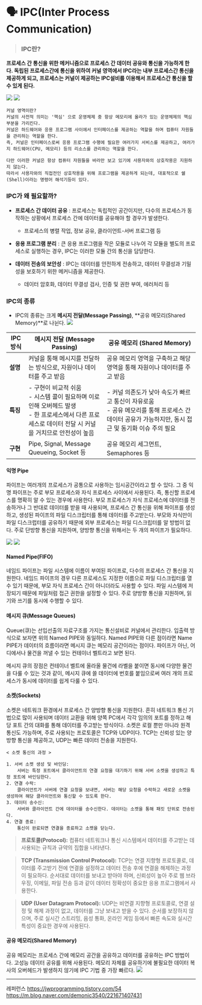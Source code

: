 # 🗣️ IPC(Inter Process Communication)

> ### IPC란?
**프로세스 간 통신을 위한 메커니즘으로 프로세스 간 데이터 공유와 통신을 가능하게 한다.
독립된 프로세스간에 통신을 위하여 커널 영역에서 IPC라는 내부 프로세스간 통신을 제공하게 되고, 프로세스는 커널이 제공하는 IPC설비를 이용해서 프로세스간 통신을 할 수 있게 된다.**

![](https://velog.velcdn.com/images/nyoung215/post/d4b25f36-ecc8-4453-a707-969403270a84/image.png)
![](https://velog.velcdn.com/images/nyoung215/post/492b14e4-0cef-46c4-87b1-831a892754dc/image.png)

```
커널 영역이란?
커널의 사전적 의미는 '핵심' 으로 운영체제 중 항상 메모리에 올라가 있는 운영체제의 핵심 부분을 가리킨다.
커널은 하드웨어와 응용 프로그램 사이에서 인터페이스를 제공하는 역할을 하며 컴퓨터 자원들을 관리하는 역할을 한다.
즉, 커널은 인터페이스로써 응용 프로그램 수행에 필요한 여러가지 서비스를 제공하고, 여러가지 하드웨어(CPU, 메모리) 등의 리소스를 관리하는 역할을 한다.

다만 이러한 커널은 항상 컴퓨터 자원들을 바라만 보고 있기에 사용자와의 상호작용은 지원하지 않는다.
따라서 사용자와의 직접전인 상호작용을 위해 프로그램을 제공하게 되는데, 대표적으로 쉘(Shell)이라는 명령어 해석기등이 있다.
```
### IPC가 왜 필요할까?
- **프로세스 간 데이터 공유** : 프로세스는 독립적인 공간이지만, 다수의 프로세스가 동작하는 상황에서 프로세스 간에 데이터를 공유해야 할 경우가 발생한다.
    - 프로세스의 병렬 작업, 정보 공유, 클라이언트-서버 프로그램 등

- **응용 프로그램 분리** : 큰 응용 프로그램을 작은 모듈로 나누어 각 모듈을 별도의 프로세스로 실행하는 경우, IPC는 이러한 모듈 간의 통신을 담당한다.

- **데이터 전송의 보안성** : IPC는 데이터를 안전하게 전송하고, 데이터 무결성과 기밀성을 보호하기 위한 메커니즘을 제공한다.
    - 데이터 암호화, 데이터 무결성 검사, 인증 및 권한 부여, 에러처리 등

### IPC의 종류
- IPC의 종류는 크게 **메시지 전달(Message Passing)**, **공유 메모리(Shared Memory)**로 나뉜다.
  ![](https://velog.velcdn.com/images/nyoung215/post/08710209-5a81-4bb2-9dd9-f4d85d1659ed/image.png)


| IPC 방식         | 메시지 전달 (Message Passing)                                                                                                                                                                  | 공유 메모리 (Shared Memory)                                                                                                                                                                         |
|-----------------|-----------------------------------------------------------------------------------------------------------------------------------------------------------------------------------------|-----------------------------------------------------------------------------------------------------------------------------------------------------------------------------------------|
| **설명**            | 커널을 통해 메시지를 전달하는 방식으로, 자원이나 데이터를 주고 받음                                                                                                 | 공유 메모리 영역을 구축하고 해당 영역을 통해 자원이나 데이터를 주고 받음                                                                                      |
| **특징**            | - 구현이 비교적 쉬움<br/>- 시스템 콜이 필요하며 이로 인해 오버헤드 발생<br/>- 한 프로세스에서 다른 프로세스로 데이터 전달 시 커널을 거치므로 안전성이 높음 | - 커널 의존도가 낮아 속도가 빠르고 통신이 자유로움<br/>- 공유 메모리를 통해 프로세스 간 데이터 공유가 가능하지만, 동시 접근 및 동기화 이슈 주의 필요 |
| **구현**            | Pipe, Signal, Message Queueing, Socket 등                                                                                                                                                                          | 공유 메모리 세그먼트, Semaphores 등                                                                                                                                                              |


#### 익명 Pipe
파이프는 여러개의 프로세스가 공통으로 사용하는 임시공간이라고 할 수 있다.
그 중 익명 파이프는 주로 부모 프로세스와 자식 프로세스 사이에서 사용된다. 즉, 통신할 프로세스를 명확히 알 수 있는 경우에 사용한다.
부모 프로세스가 자식 프로세스에 데이터를 전송하거나 그 반대로 데이터를 받을 때 사용되며, 프로세스 간 통신을 위해 파이프를 생성하고, 생성된 파이프의 파일 디스크립터를 통해 데이터를 주고받는다. 부모와 자식만이 파일 디스크럽터를 공유하기 때문에 외부 프로세스는 파일 디스크립터를 알 방법이 없다.
주로 단방향 통신을 지원하며, 양방향 통신을 위해서는 두 개의 파이프가 필요하다.

![](https://velog.velcdn.com/images/nyoung215/post/cabccb46-5ace-4e9a-a09f-ea95189f8fe9/image.png)
![](https://velog.velcdn.com/images/nyoung215/post/f1633e97-39b6-481a-b632-c667d3a30aff/image.png)

#### Named Pipe(FIFO)
네임드 파이프는 파일 시스템에 이름이 부여된 파이프로, 다수의 프로세스 간 통신을 지원한다.
네임드 파이프의 경우 다른 프로세스도 지정한 이름으로 파일 디스크립터를 열수 있기 때문에, 부모 자식 프로세스 간이 아니더라도 사용할 수 있다.
파일 시스템에 저장되기 때문에 파일처럼 접근 권한을 설정할 수 있다.
주로 양방향 통신을 지원하며, 읽기와 쓰기를 동시에 수행할 수 있다.

#### 메시지 큐(Message Queues)
Queue(큐)는 선입선출의 자료구조를 가지는 통신설비로 커널에서 관리한다. 입출력 방식으로 보자면 위의 Named PIPE와 동일하다. Named PIPE와 다른 점이라면 Name PIPE가 데이터의 흐름이라면 메시지 큐는 메모리 공간이라는 점이다. 파이프가 아닌, 어디에서나 물건을 꺼낼 수 있는 컨테이너 벨트라고 보면 된다.

메시지 큐의 장점은 컨테이너 벨트에 올라올 물건에 라벨을 붙이면 동시에 다양한 물건을 다룰 수 있는 것과 같이, 메시지 큐에 쓸 데이터에 번호를 붙임으로써 여러 개의 프로세스가 동시에 데이터를 쉽게 다룰 수 있다.

#### 소켓(Sockets)

소켓은 네트워크 환경에서 프로세스 간 양방향 통신을 지원한다. 흔히 네트워크 통신 기법으로 많이 사용되며 데이터 교환을 위해 양쪽 PC에서 각각 임의의 포트를 정하고 해당 포트 간의 대화를 통해 데이터를 주고받는 방식이다.
소켓은 로컬 뿐만 아니라 원격 통신도 가능하며, 주로 사용되는 프로토콜은 TCP와 UDP이다. TCP는 신뢰성 있는 양방향 통신을 제공하고, UDP는 빠른 데이터 전송을 지원한다.

```
< 소켓 통신의 과정 >

1. 서버 소켓 생성 및 바인딩:
	서버는 특정 포트에서 클라이언트의 연결 요청을 대기하기 위해 서버 소켓을 생성하고 특정 포트에 바인딩한다.
2. 연결 수락: 
	클라이언트가 서버에 연결 요청을 보내면, 서버는 해당 요청을 수락하고 새로운 소켓을 생성하여 해당 클라이언트와 통신할 수 있도록 한다.
3. 데이터 송수신: 
	서버와 클라이언트 간에 데이터를 송수신한다. 데이터는 소켓을 통해 패킷 단위로 전송된다.
4. 연결 종료: 
	통신이 완료되면 연결을 종료하고 소켓을 닫는다.
```
> **프로토콜(Protocol):** 컴퓨터 네트워크나 통신 시스템에서 데이터를 주고받는 데 사용되는 규칙과 규약의 집합을 나타낸다.

> **TCP (Transmission Control Protocol):** TCP는 연결 지향형 프로토콜로, 데이터를 주고받기 전에 연결을 설정하고 데이터 전송 후에 연결을 해제하는 과정이 필요하다. 순서대로 데이터를 보내고 받아야 하며, 신뢰성이 높아 주로 웹 브라우징, 이메일, 파일 전송 등과 같이 데이터 정확성이 중요한 응용 프로그램에서 사용한다.

> **UDP (User Datagram Protocol):** UDP는 비연결 지향형 프로토콜로, 연결 설정 및 해제 과정이 없고, 데이터를 그냥 보내고 받을 수 있다. 순서를 보장하지 않으며, 주로 실시간 스트리밍, 음성 통화, 온라인 게임 등에서 빠른 속도와 실시간 특성이 중요한 경우에 사용된다.

#### 공유 메모리(Shared Memory)

공유 메모리는 프로세스 간에 메모리 공간을 공유하고 데이터를 공유하는 IPC 방법이다.
고성능 데이터 공유를 위해 사용된다. 메모리 자체를 공유하기에 불필요한 데이터 복사의 오버헤드가 발생하지 않기에 IPC 기법 중 가장 빠르다.
![](https://velog.velcdn.com/images/nyoung215/post/5f7be69a-232e-4742-bed4-f207bb8217bd/image.png)


***
레퍼런스
https://jwprogramming.tistory.com/54
https://m.blog.naver.com/demonic3540/221671407431

